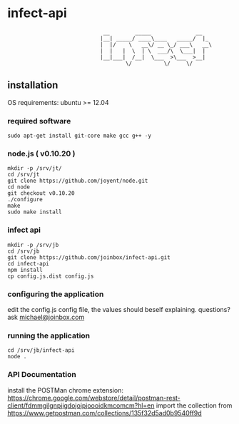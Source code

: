 infect-api
==========

                                  __        _____              __   
                                 |__| _____/ ____\____   _____/  |_ 
                                 |  |/    \   __\/ __ \_/ ___\   __\ 
                                 |  |   |  \  | \  ___/\  \___|  |  
                                 |__|___|  /__|  \___  >\___  >__|  
                                         \/          \/     \/     


## installation 

OS requirements: ubuntu >= 12.04


### required software

	sudo apt-get install git-core make gcc g++ -y


### node.js ( v0.10.20 )

	mkdir -p /srv/jt/
	cd /srv/jt
	git clone https://github.com/joyent/node.git
	cd node
	git checkout v0.10.20
	./configure
	make 
	sudo make install


### infect api

	mkdir -p /srv/jb
	cd /srv/jb
	git clone https://github.com/joinbox/infect-api.git
	cd infect-api
	npm install
	cp config.js.dist config.js


### configuring the application

edit the config.js config file, the values should beself explaining.
questions? ask michael@joinbox.com


### running the application

	cd /srv/jb/infect-api
	node .


### API Documentation

install the POSTMan chrome extension: https://chrome.google.com/webstore/detail/postman-rest-client/fdmmgilgnpjigdojojpjoooidkmcomcm?hl=en
import the collection from https://www.getpostman.com/collections/135f32d5ad0b9540ff9d